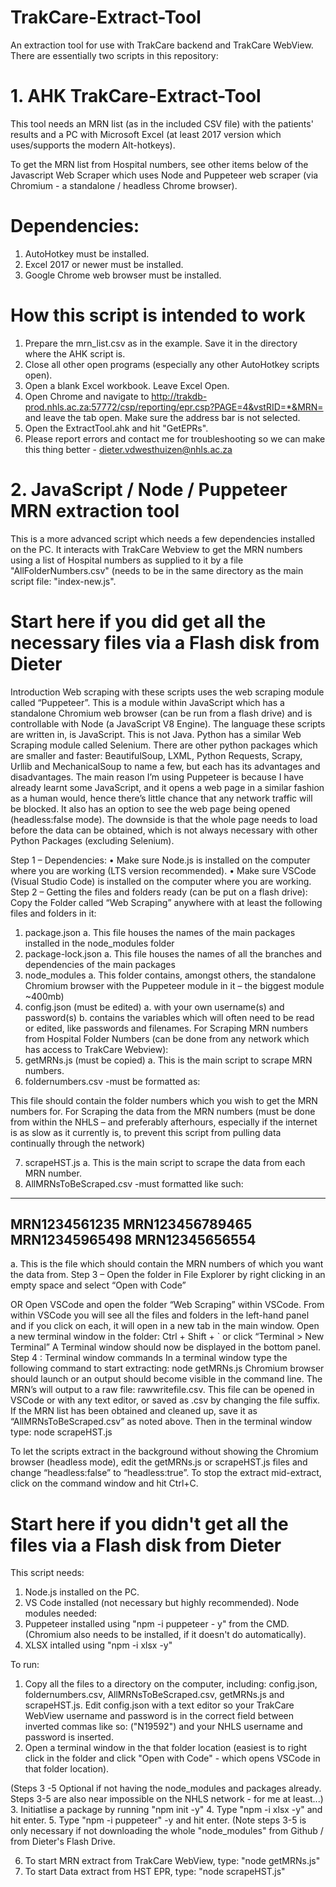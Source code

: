 # TrakCare-Extract-Tool
An extraction tool for use with TrakCare backend and TrakCare WebView.  There are essentially two scripts in this repository:

# 1. AHK TrakCare-Extract-Tool
This tool needs an MRN list (as in the included CSV file) with the patients' results and a PC with Microsoft Excel (at least 2017 version which uses/supports the modern Alt-hotkeys).

To get the MRN list from Hospital numbers, see other items below of the Javascript Web Scraper which uses Node and Puppeteer web scraper (via Chromium - a standalone / headless Chrome browser).

# Dependencies:
1. AutoHotkey must be installed.
2. Excel 2017 or newer must be installed.
3. Google Chrome web browser must be installed.

# How this script is intended to work
1. Prepare the mrn_list.csv as in the example.  Save it in the directory where the AHK script is.
2. Close all other open programs (especially any other AutoHotkey scripts open).
3. Open a blank Excel workbook. Leave Excel Open.
4. Open Chrome and navigate to http://trakdb-prod.nhls.ac.za:57772/csp/reporting/epr.csp?PAGE=4&vstRID=*&MRN= and leave the tab open.  Make sure the address bar is not selected.
5. Open the ExtractTool.ahk and hit "GetEPRs".
6. Please report errors and contact me for troubleshooting so we can make this thing better - dieter.vdwesthuizen@nhls.ac.za

# 2. JavaScript / Node / Puppeteer MRN extraction tool

This is a more advanced script which needs a few dependencies installed on the PC.  It interacts with TrakCare Webview to get the MRN numbers using a list of Hospital numbers as supplied to it by a file "AllFolderNumbers.csv" (needs to be in the same directory as the main script file: "index-new.js".

# Start here if you did get all the necessary files via a Flash disk from Dieter
Introduction
Web scraping with these scripts uses the web scraping module called “Puppeteer”.  This is a module within JavaScript which has a standalone Chromium web browser (can be run from a flash drive) and is controllable with Node (a JavaScript V8 Engine).
The language these scripts are written in, is JavaScript.  This is not Java.
Python has a similar Web Scraping module called Selenium.  There are other python packages which are smaller and faster: BeautifulSoup, LXML, Python Requests, Scrapy, Urllib and MechanicalSoup to name a few, but each has its advantages and disadvantages.
The main reason I’m using Puppeteer is because I have already learnt some JavaScript, and it opens a web page in a similar fashion as a human would, hence there’s little chance that any network traffic will be blocked. It also has an option to see the web page being opened (headless:false mode).  The downside is that the whole page needs to load before the data can be obtained, which is not always necessary with other Python Packages (excluding Selenium). 

Step 1 – Dependencies:
•	Make sure Node.js is installed on the computer where you are working (LTS version recommended).
•	Make sure VSCode (Visual Studio Code) is installed on the computer where you are working.
Step 2 – Getting the files and folders ready (can be put on a flash drive):
Copy the Folder called “Web Scraping” anywhere with at least the following files and folders in it:
1.	package.json 
a.	This file houses the names of the main packages installed in the node_modules folder
2.	package-lock.json 
a.	This file houses the names of all the branches and dependencies of the main packages
3.	node_modules 
a.	This folder contains, amongst others, the standalone Chromium browser with the Puppeteer module in it – the biggest module ~400mb)
4.	config.json (must be edited) 
a.	with your own username(s) and password(s)
b.	contains the variables which will often need to be read or edited, like passwords and filenames.
For Scraping MRN numbers from Hospital Folder Numbers (can be done from any network which has access to TrakCare Webview):
5.	getMRNs.js (must be copied)
a.	This is the main script to scrape MRN numbers.
6.	foldernumbers.csv -must be formatted as:
 
This file should contain the folder numbers which you wish to get the MRN numbers for.
For Scraping the data from the MRN numbers (must be done from within the NHLS – and preferably afterhours, especially if the internet is as slow as it currently is, to prevent this script from pulling data continually through the network)

7.	scrapeHST.js 
a.	This is the main script to scrape the data from each MRN number.
8.	AllMRNsToBeScraped.csv -must formatted like such:
  -----------
  MRN1234561235
  MRN123456789465
  MRN12345965498
  MRN12345656554
  ------------
a.	This is the file which should contain the MRN numbers of which you want the data from.
Step 3 – Open the folder in File Explorer by right clicking in an empty space and select “Open with Code”
 
OR 
Open VSCode and open the folder “Web Scraping” within VSCode.
From within VSCode you will see all the files and folders in the left-hand panel and if you click on each, it will open in a new tab in the main window.
Open a new terminal window in the folder: Ctrl + Shift + `  or click “Terminal > New Terminal”
A Terminal window should now be displayed in the bottom panel.
Step 4 : Terminal window commands
In a terminal window type the following command to start extracting:
node getMRNs.js
Chromium browser should launch or an output should become visible in the command line.
The MRN’s will output to a raw file: rawwritefile.csv. This file can be opened in VSCode or with any text editor, or saved as .csv by changing the file suffix. If the MRN list has been obtained and cleaned up, save it as “AllMRNsToBeScraped.csv” as noted above.
Then in the terminal window type:
node scrapeHST.js

To let the scripts extract in the background without showing the Chromium browser (headless mode), edit the getMRNs.js or  scrapeHST.js files and change “headless:false” to “headless:true”.
To stop the extract mid-extract, click on the command window and hit Ctrl+C.



# Start here if you didn't get all the files via a Flash disk from Dieter
This script needs:
1. Node.js installed on the PC.
2. VS Code installed (not necessary but highly recommended).
Node modules needed:
1. Puppeteer installed using "npm -i puppeteer - y" from the CMD. (Chromium also needs to be installed, if it doesn't do automatically).
2. XLSX intalled using "npm -i xlsx -y"

To run:
1. Copy all the files to a directory on the computer, including: config.json, foldernumbers.csv, AllMRNsToBeScraped.csv, getMRNs.js and scrapeHST.js.  Edit config.json with a text editor so your TrakCare WebView username and password is in the correct field between inverted commas like so: ("N19592") and your NHLS username and password is inserted.
2. Open a terminal window in the that folder location (easiest is to right click in the folder and click "Open with Code" - which opens VSCode in that folder location).

(Steps 3 -5 Optional if not having the node_modules and packages already.  Steps 3-5 are also near impossible on the NHLS network - for me at least...)
3. Initiatlise a package by running "npm init -y"
4. Type "npm -i xlsx -y" and hit enter.
5. Type "npm -i puppeteer" -y and hit enter.  (Note steps 3-5 is only necessary if not downloading the whole "node_modules" from Github / from Dieter's Flash Drive.

6. To start MRN extract from TrakCare WebView, type: "node getMRNs.js"
7. To start Data extract from HST EPR, type: "node scrapeHST.js"
